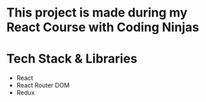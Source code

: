# This project is made during my React Course with Coding Ninjas

# Tech Stack & Libraries
- React
- React Router DOM
- Redux
